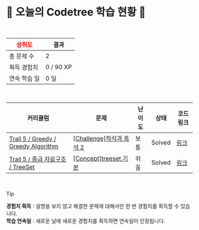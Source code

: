 # 🌲 오늘의 Codetree 학습 현황 🌲

<br />

| <span style="color:red;display:block;text-align:center;"> **성취도**</span> | 결과 |
|---|---|
| 총 문제 수 | 2 |
| 획득 경험치 | 0 / 90 XP |
| 연속 학습 일 | 0 일 |

<br />

|커리큘럼|문제|난이도|상태|코드 링크|
|---|---|---|---|---|
|[Trail 5 / Greedy / Greedy Algorithm](https://www.codetree.ai/trail-info/intermediate-mid/)|[[Challenge]적석과 흑석 2](https://www.codetree.ai/trails/complete/curated-cards/challenge-red-stone-and-black-stone-2/)|보통|Solved|[링크](https://github.com/whxogus215/CodingTestPractice/blob/main/250312/%EC%A0%81%EC%84%9D%EA%B3%BC%20%ED%9D%91%EC%84%9D%202/red-stone-and-black-stone-2.java)|
|[Trail 5 / 중급 자료구조 / TreeSet](https://www.codetree.ai/trail-info/intermediate-mid/)|[[Concept]treeset 기본](https://www.codetree.ai/trails/complete/curated-cards/intro-treeset-basic/)|쉬움|Solved|[링크](https://github.com/whxogus215/CodingTestPractice/blob/main/250312/treeset%20%EA%B8%B0%EB%B3%B8/treeset-basic.java)|


<br />

> [!TIP]
> **경험치 획득** : 설명을 보지 않고 해결한 문제에 대해서만 한 번 경험치를 획득할 수 있습니다.  
> **학습 연속일** : 새로운 날에 새로운 경험치를 획득하면 연속일이 인정됩니다.

